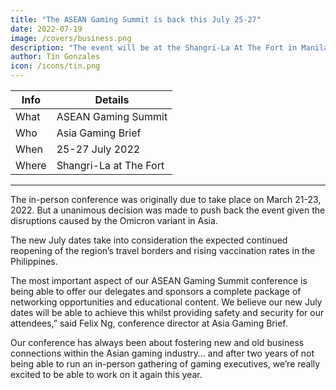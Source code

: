 ```yaml
---
title: "The ASEAN Gaming Summit is back this July 25-27"
date: 2022-07-19
image: /covers/business.png
description: "The event will be at the Shangri-La At The Fort in Manila on 25-27 July 2022"
author: Tin Gonzales
icon: /icons/tin.png
---
```



<!-- Tuesday, July 19, 2022 -->


Info | Details 
--- | ---
What | ASEAN Gaming Summit
Who | Asia Gaming Brief
When | 25-27 July 2022
Where | Shangri-La at The Fort

---


The in-person conference was originally due to take place on March 21-23, 2022. But a unanimous decision was made to push back the event given the disruptions caused by the Omicron variant in Asia.

The new July dates take into consideration the expected continued reopening of the region’s travel borders and rising vaccination rates in the Philippines.

The most important aspect of our ASEAN Gaming Summit conference is being able to offer our delegates and sponsors a complete package of networking opportunities and educational content. We believe our new July dates will be able to achieve this whilst providing safety and security for our attendees,” said Felix Ng, conference director at Asia Gaming Brief.

Our conference has always been about fostering new and old business connections within the Asian gaming industry… and after two years of not being able to run an in-person gathering of gaming executives, we’re really excited to be able to work on it again this year.

<!-- Register here: ASEAN Gaming Conference
 -->
